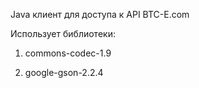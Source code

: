 Java клиент для доступа к API BTC-E.com



Использует библиотеки:

1. commons-codec-1.9

2. google-gson-2.2.4
